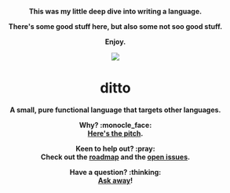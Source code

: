 <p align="center"><strong>This was my little deep dive into writing a language.</strong><strong></p>

<p align="center"><strong>There's some good stuff here, but also some not soo good stuff.</p><strong></p>

<p align="center"><strong>Enjoy.</p><strong></p>

<p align="center">
<img src="https://github.com/user-attachments/assets/b41f53dc-a48c-475a-84c1-19ca7b83e3ce">
</p>

<h1 align="center">ditto</h1>

<p align="center">A small, pure functional language that targets other languages.</p>

<p align="center"><strong>Why?</strong> :monocle_face:<br><a href="https://github.com/ditto-lang/ditto#elevator-pitch-%EF%B8%8F">Here's the pitch</a>.</p>

<p align="center"><strong>Keen to help out?</strong> :pray:<br>Check out the <a href="https://github.com/orgs/ditto-lang/projects/1">roadmap</a> and the <a href="https://github.com/ditto-lang/ditto/issues?q=is%3Aissue+is%3Aopen+sort%3Aupdated-desc+label%3A%22good+first+issue%22">open issues</a>.</p>

<p align="center"><strong>Have a question?</strong> :thinking:<br><a href="https://github.com/ditto-lang/ditto/discussions/categories/q-a">Ask away</a>!</p>
